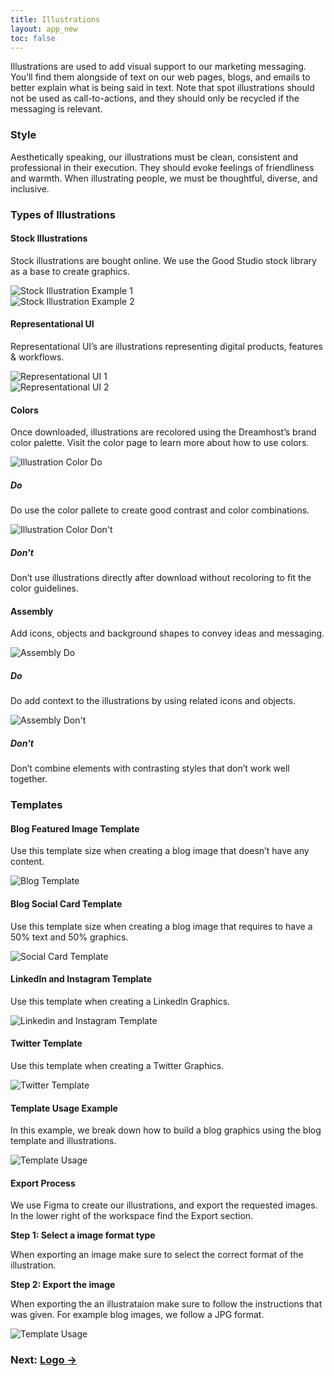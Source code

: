 ```yaml
---
title: Illustrations
layout: app_new
toc: false
---
```


<div class="container-fluid p-0">

<p class="m-bottom-4">Illustrations are used to add visual support to our marketing messaging. You’ll find them alongside of text on our web pages, blogs, and emails to better explain what is being said in text. Note that spot illustrations should not be used as call-to-actions, and they should only be recycled if the messaging is relevant.
 </p>
<h3 class="m-bottom-2 t-bold">Style</h3>
<p class="m-bottom-4">Aesthetically speaking, our illustrations must be clean, consistent and professional
in their execution. They should evoke feelings of friendliness and warmth. When illustrating people, we must be thoughtful, diverse, and inclusive.</p>
<h3 class="m-bottom-2 t-bold">Types of Illustrations</h3>
 <div class="row m-bottom-4">
 </div>
  <div class="bg-c-g100  p-4 p-bottom-0  rounded-container">
  <h4 class="m-bottom-2 t-bold">Stock Illustrations</h4>
  <p>Stock illustrations are bought online. We use the Good Studio stock library as a base to create graphics.</p>
   <div class="row m-bottom-4 ">
    <div class="col-12 col-md-6">
     <div class= "Card bg-c-w100 rounded-container p-0 ">
      <div class= "p-4">
       <img class="flex m-0 w-100" src="{{site.baseurl}}/assets/images/illustration_new/stock_illustration01.svg" alt="Stock Illustration Example 1" />
      </div>
  </div>
</div>


 <div class="col-12 col-md-6">
     <div class= "Card bg-c-w100 rounded-container p-0 ">
      <div class= "p-4">
       <img class="flex m-0 w-100" src="{{site.baseurl}}/assets/images/illustration_new/stock_illustration02.svg" alt="Stock Illustration Example 2" />
      </div>
  </div>
</div>
  </div>


<h4 class="m-bottom-2 t-bold">Representational UI</h4>
<p>Representational UI’s are illustrations representing digital products, features & workflows.</p>

<div class="row m-bottom-4 ">
    <div class="col-12 col-md-6">
     <div class= "Card bg-c-w100 rounded-container p-0 ">
      <div class= "p-4">
       <img class="flex m-0 w-100" src="{{site.baseurl}}/assets/images/illustration_new/representational_ui01.png" alt="Representational UI 1" />
      </div>
  </div>
</div>

 <div class="col-12 col-md-6">
     <div class= "Card bg-c-w100 rounded-container p-0 ">
      <div class= "p-4">
       <img class="flex m-0 w-100" src="{{site.baseurl}}/assets/images/illustration_new/representational_ui02.png" alt="Representational UI 2" />
      </div>
  </div>
</div>
</div>
</div>


   <div class="bg-c-g100  p-4 p-bottom-0 rounded-container">
  <h4 class="m-bottom-2 t-bold">Colors </h4>
  <p>Once downloaded, illustrations are recolored using the Dreamhost’s brand color palette. Visit the <a>color page</a> to learn more about how to use colors.</p>
   <div class="row m-bottom-4">
    <div class="col-12 col-md-6">
     <div class= "Card bg-c-w100 rounded-container p-0 ">
      <div class= "p-4">
       <img class="flex m-auto" src="{{site.baseurl}}/assets/images/illustration_new/illustration_usage_do.svg" alt="Illustration Color Do" />
      </div>
      <div class="border-c-b300 border-top-3 border-solid p-4">
      <h5 class="t-bold t-c-b300">Do</h5>
      <p>
Do use the color pallete to create good contrast and color combinations.</p>
      </div>
     </div>
    </div>
      <div class="col-12 col-md-6">
     <div class= "Card bg-c-w100 rounded-container p-0 ">
      <div class= "p-4">
       <img class="flex m-auto" src="{{site.baseurl}}/assets/images/illustration_new/illustration_usage_dont.svg" alt="Illustration Color Don't" />
      </div>
      <div class="border-c-r300 border-top-3 border-solid p-4">
      <h5 class="t-bold t-c-r300">Don't</h5>
      <p>
Don’t use illustrations directly after download without recoloring to fit the color guidelines.</p>
      </div>
     </div>
   </div>
      </div>
<h4 class="m-bottom-2 t-bold">Assembly</h4>
<p>Add icons, objects and background shapes to convey ideas and messaging.</p>
       <div class="row m-bottom-4">
    <div class="col-12 col-md-6">
     <div class= "Card bg-c-w100 rounded-container p-0  ">
      <div class= "p-4 bg-c-b300 rounded-top ">
       <img class="flex m-auto" src="{{site.baseurl}}/assets/images/illustration_new/assembly_do.svg" alt="Assembly Do" />
      </div>
      <div class="border-c-b300 border-top-3 border-solid p-4">
      <h5 class="t-bold t-c-b300">Do</h5>
      <p>
     Do add context to the illustrations by using related icons and objects.</p>
      </div>
     </div>
    </div>
    <div class="col-12 col-md-6">
     <div class= "Card bg-c-w100 rounded-container p-0  ">
      <div class= "p-4 bg-c-b300 rounded-top ">
     <img class="flex m-auto" src="{{site.baseurl}}/assets/images/illustration_new/assembly_dont.svg" alt="Assembly Don't" />
      </div>
      <div class="border-c-r300 border-top-3 border-solid p-4">
      <h5 class="t-bold t-c-r300">Don't</h5>
      <p>
    Don’t combine elements with contrasting styles that don’t work well together.</p>
      </div>
     </div>
    </div>
      </div>
</div>






<h3 class="t-bold">Templates</h3>
<div class=" bg-c-g100 p-4 rounded-container m-bottom-4">

<div class="p-bottom-4">
<h4 class="t-bold">Blog Featured Image Template</h4>
<p>Use this template size when creating a blog image that doesn’t have any content.</p>
     <img class="flex m-auto  m-bottom-4" src="{{site.baseurl}}/assets/images/illustration_new/template_01.svg" alt="Blog Template" />
</div>

<div class="p-bottom-4">
<h4 class="t-bold">Blog Social Card Template</h4>
<p>Use this template size when creating a blog image that requires to have a 50% text and 50% graphics.</p>
     <img class="flex m-auto m-bottom-4" src="{{site.baseurl}}/assets/images/illustration_new/template_02.svg" alt="Social Card Template" />
</div>

<div class="p-bottom-4">
<h4 class="t-bold">Linkedln and Instagram Template</h4>
<p>Use this template when creating a Linkedln Graphics.</p>
     <img class="flex m-auto m-bottom-4" src="{{site.baseurl}}/assets/images/illustration_new/template_03.svg" alt="Linkedin and Instagram Template" />
</div>


<div class="p-bottom-4">
<h4 class="t-bold">Twitter Template</h4>
<p>Use this template when creating a Twitter Graphics.</p>
     <img class="flex m-auto m-bottom-4" src="{{site.baseurl}}/assets/images/illustration_new/template_04.svg" alt="Twitter Template" />
</div>

<div class="p-bottom-4">
<h4 class="t-bold">Template Usage Example</h4>
<p>In this example, we break down how to build a blog graphics using the blog template and illustrations.</p>
     <img class="flex m-auto m-bottom-4" src="{{site.baseurl}}/assets/images/illustration_new/template_usage.svg" alt="Template Usage" />
</div>
</div>
</div>





<div class=" bg-c-g100 p-4 rounded-container m-bottom-4">

<div class="p-bottom-4">
<div class="row m-bottom-4">
<div class="col-12 col-md-9 ">
<h4 class="t-bold">Export Process</h4>
<p>We use Figma to create our illustrations, and export the requested images. In the lower right of the workspace find the Export section. </p>
<b class="t-bold">Step 1: Select a image format type</b>
<p>
When exporting an image make sure to select the correct format of the illustration.</p>

<b class="t-bold">Step 2: Export the image</b>
<p>
When exporting the an illustrataion make sure to follow the instructions that was given. For example blog images, we follow a JPG format.</p>
</div>

<div class="col-12 col-md-3">
     <img class="flex m-auto m-bottom-4 rounded-container shadow-medium" src="{{site.baseurl}}/assets/images/illustration_new/export_process.png" alt="Template Usage" />

</div>

</div>


</div>
</div>


<h3 class ="t-bold t-right m-0">  Next: <a href="{{site.baseurl}}/logos/">Logo →</a></h3> 

